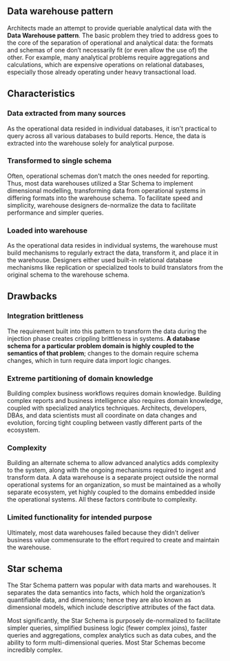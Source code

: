 ## Data warehouse pattern

Architects made an attempt to provide queriable analytical data with the **Data Warehouse pattern**. The basic problem they tried to address goes to the core of the separation of operational and analytical data: the formats and schemas of one don’t necessarily fit (or even allow the use of) the other. For example, many analytical problems require aggregations and calculations, which are expensive operations on relational databases, especially those already operating under heavy transactional load.

## Characteristics

### Data extracted from many sources

As the operational data resided in individual databases, it isn't practical to query across all various databases to build reports. Hence, the data is extracted into the warehouse solely for analytical purpose.

### Transformed to single schema

Often, operational schemas don’t match the ones needed for reporting. Thus, most data warehouses utilized a Star Schema to implement dimensional modelling, transforming data from operational systems in differing formats into the warehouse schema. To facilitate speed and simplicity, warehouse designers de-normalize the data to facilitate performance and simpler queries.

### Loaded into warehouse

As the operational data resides in individual systems, the warehouse must build mechanisms to regularly extract the data, transform it, and place it in the warehouse. Designers either used built-in relational database mechanisms like replication or specialized tools to build translators from the original schema to the warehouse schema.

## Drawbacks

### Integration brittleness

The requirement built into this pattern to transform the data during the injection phase creates crippling brittleness in systems. **A database schema for a particular problem domain is highly coupled to the semantics of that problem**; changes to the domain require schema changes, which in turn require data import logic changes.

### Extreme partitioning of domain knowledge

Building complex business workflows requires domain knowledge. Building complex reports and business intelligence also requires domain knowledge, coupled with specialized analytics techniques. Architects, developers, DBAs, and data scientists must all coordinate on data changes and evolution, forcing tight coupling between vastly different parts of the ecosystem.

### Complexity

Building an alternate schema to allow advanced analytics adds complexity to the system, along with the ongoing mechanisms required to ingest and transform data. A data warehouse is a separate project outside the normal operational systems for an organization, so must be maintained as a wholly separate ecosystem, yet highly coupled to the domains embedded inside the operational systems. All these factors contribute to complexity.

### Limited functionality for intended purpose

Ultimately, most data warehouses failed because they didn’t deliver business value commensurate to the effort required to create and maintain the warehouse.

## Star schema

The Star Schema pattern was popular with data marts and warehouses. It separates the data semantics into facts, which hold the organization’s quantifiable data, and dimensions; hence they are also known as dimensional models, which include descriptive attributes of the fact data.

Most significantly, the Star Schema is purposely de-normalized to facilitate simpler queries, simplified business logic (fewer complex joins), faster queries and aggregations, complex analytics such as data cubes, and the ability to form multi-dimensional queries. Most Star Schemas become incredibly complex.
